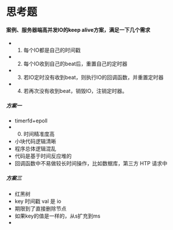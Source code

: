 # 思考题

####  案例、服务器端高并发IO的keep alive方案，满足一下几个需求
* 1. 每个IO都是自己的时间戳
* 2. 每个IO收到自己的beat后，重置自己的定时器
* 3. 若IO定时没有收到beat，则执行IO的回调函数，并重置定时器
* 4. 若再次没有收到beat，销毁IO，注销定时器。

##### 方案一
* timerfd+epoll
* 0. 时间精准度高
* 小块代码逻辑清晰
* 程序总体逻辑混乱
* 代码是基于时间反应堆的
* 回调函数中不易做较长时间操作，比如数椐库，第三方 HTP 请求中

##### 方案三
* 红黑树
* key 时间戳 val 是 io
* 期限到了直接删除节点
* 如果key的值是一样的，从s扩充到ms
* 